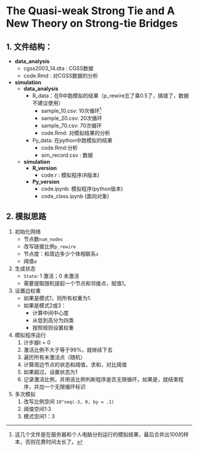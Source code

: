 # The Quasi-weak Strong Tie and A New Theory on Strong-tie Bridges

## 1. 文件结构：

- **data_analysis**
    - cgss2003_14.dta : CGSS数据
    - code.Rmd : 对CGSS数据的分析
- **simulation**
    - **data_analysis**
      - R_data：在R中跑模拟的结果（p_rewire忘了乘0.5了，搞错了，数据不建议使用）
        - sample_10.csv: 10次循环[^1]
        - sample_20.csv: 20次循环
        - sample_70.csv: 70次循环
        - code.Rmd: 对模拟结果的分析
      - Py_data: 在python中跑模拟的结果
        - code.Rmd:分析
        - sim_record.csv : 数据
    - **simulation**
        - **R_version**
          - code.r : 模拟程序(R版本)
        - **Py_version**
          - code.ipynb: 模拟程序(python版本)
          - code_class.ipynb (面向对象)


[^1]:这几个文件是在服务器和个人电脑分别运行的模拟结果，最后合并出100的样本，否则花费时间太长了。

## 2. 模拟思路

1. 初始化网络
   - 节点数`num_nodes`
   - 改写链接比例`p_rewire`
   - 节点度：和周边多少个体相联系`z`
   - 阈值`a`
2. 生成状态
   - `State`: 1 激活；0 未激活
   - 需要提取随机提起一个节点和邻接点，赋值1。
3. 设置边权重
   - 如果是模式1，则所有权重为1.
   - 如果是模式2或3：
     - 计算中间中心度
     - 从低到高分为四类
     - 按照规则设置权重
4. 模拟程序运行
   1. 计步器t = 0
   2. 激活比例不大于等于99%，就继续下去
   3. 遍历所有未激活点（随机）
   4. 计算周边节点的状态和阈值，求和，对比阈值
   5. 如果超过，设置状态为1
   6. 记录激活比例，并用该比例判断程序是否无限循环，如果是，就结束程序，并加一个无限循环标识
5. 多次模拟
   1. 改写比例空间 `10^seq(-3, 0, by = .1)`
   2. 阈值空间1:3
   3. 模式空间1：3